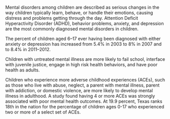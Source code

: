 Mental disorders among children are described as serious changes in the way children typically learn, behave, or handle their emotions, causing distress and problems getting through the day. Attention Deficit Hyperactivity Disorder (ADHD), behavior problems, anxiety, and depression are the most commonly diagnosed mental disorders in children.

The percent of children aged 6–17 ever having been diagnosed with either anxiety or depression has increased from 5.4% in 2003 to 8% in 2007 and to 8.4% in 2011–2012.

Children with untreated mental illness are more likely to fail school, interface with juvenile justice, engage in high risk health behaviors, and have poor health as adults.

Children who experience more adverse childhood experiences (ACEs), such as those who live with abuse, neglect, a parent with mental illness, parent with addiction, or domestic violence, are more likely to develop mental illness in adulthood. A study found having 4 or more ACEs was strongly associated with poor mental health outcomes. At 19.9 percent, Texas ranks 18th in the nation for the percentage of children ages 0-17 who experienced two or more of a select set of ACEs.
